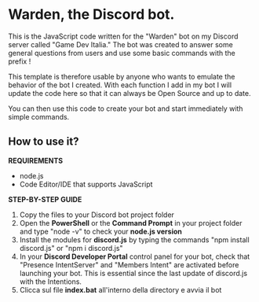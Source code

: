 # Warden, the Discord bot.
This is the JavaScript code written for the "Warden" bot on my Discord server called "Game Dev Italia." 
The bot was created to answer some general questions from users and use some basic commands with the prefix !


This template is therefore usable by anyone who wants to emulate the behavior of the bot I created.
With each function I add in my bot I will update the code here so that it can always be Open Source and up to date.

You can then use this code to create your bot and start immediately with simple commands.

## How to use it?

**REQUIREMENTS**
- node.js
- Code Editor/IDE that supports JavaScript

**STEP-BY-STEP GUIDE**

1. Copy the files to your Discord bot project folder
2. Open the **PowerShell** or the **Command Prompt** in your project folder and type "node -v" to check your **node.js version**
3. Install the modules for **discord.js** by typing the commands "npm install discord.js" or "npm i discord.js"
4. In your **Discord Developer Portal** control panel for your bot, check that "Presence IntentServer" and "Members Intent" are activated before launching your bot. This is essential since the last update of discord.js with the Intentions.
5. Clicca sul file **index.bat** all'interno della directory e avvia il bot
